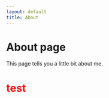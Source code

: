 ```yaml
---
layout: default
title: About
---
```

# About page

This page tells you a little bit about me.

<h1 style="color:red;">test</h1>